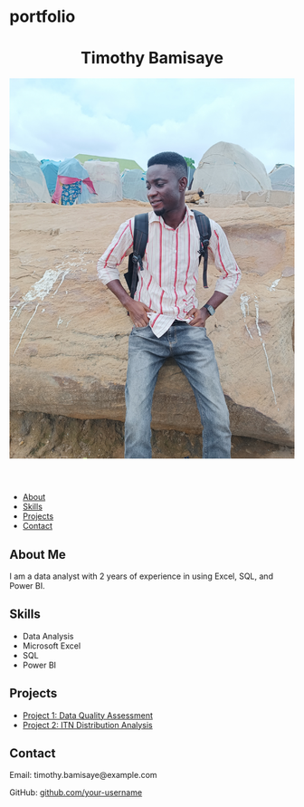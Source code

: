 # portfolio
<!DOCTYPE html>
<html lang="en">
<head>
    <meta charset="UTF-8">
    <meta name="viewport" content="width=device-width, initial-scale=1.0">
    <title>Timothy Bamisaye's Portfolio</title>
    <link rel="stylesheet" href="style.css">
</head>
<body>
    <header>
        <h1>Timothy Bamisaye</h1>
        <img src="1720333443654.jpg" alt="Profile Picture">
    </header>
    <nav>
        <ul>
            <li><a href="#about">About</a></li>
            <li><a href="#skills">Skills</a></li>
            <li><a href="#projects">Projects</a></li>
            <li><a href="#contact">Contact</a></li>
        </ul>
    </nav>
    <section id="about">
        <h2>About Me</h2>
        <p>I am a data analyst with 2 years of experience in using Excel, SQL, and Power BI.</p>
    </section>
    <section id="skills">
        <h2>Skills</h2>
        <ul>
            <li>Data Analysis</li>
            <li>Microsoft Excel</li>
            <li>SQL</li>
            <li>Power BI</li>
        </ul>
    </section>
    <section id="projects">
        <h2>Projects</h2>
        <ul>
            <li><a href="#">Project 1: Data Quality Assessment</a></li>
            <li><a href="#">Project 2: ITN Distribution Analysis</a></li>
        </ul>
    </section>
    <section id="contact">
        <h2>Contact</h2>
        <p>Email: timothy.bamisaye@example.com</p>
        <p>GitHub: <a href="https://github.com/your-username">github.com/your-username</a></p>
    </section>
</body>
</html>
